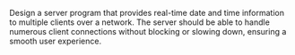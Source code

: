 Design a server program that provides real-time date and time information to multiple clients over a network.
The server should be able to handle numerous client connections without blocking or slowing down, ensuring a smooth user experience.
